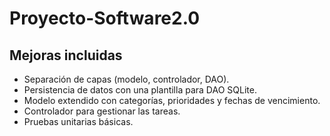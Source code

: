 # Proyecto-Software2.0

## Mejoras incluidas

- Separación de capas (modelo, controlador, DAO).
- Persistencia de datos con una plantilla para DAO SQLite.
- Modelo extendido con categorías, prioridades y fechas de vencimiento.
- Controlador para gestionar las tareas.
- Pruebas unitarias básicas.
